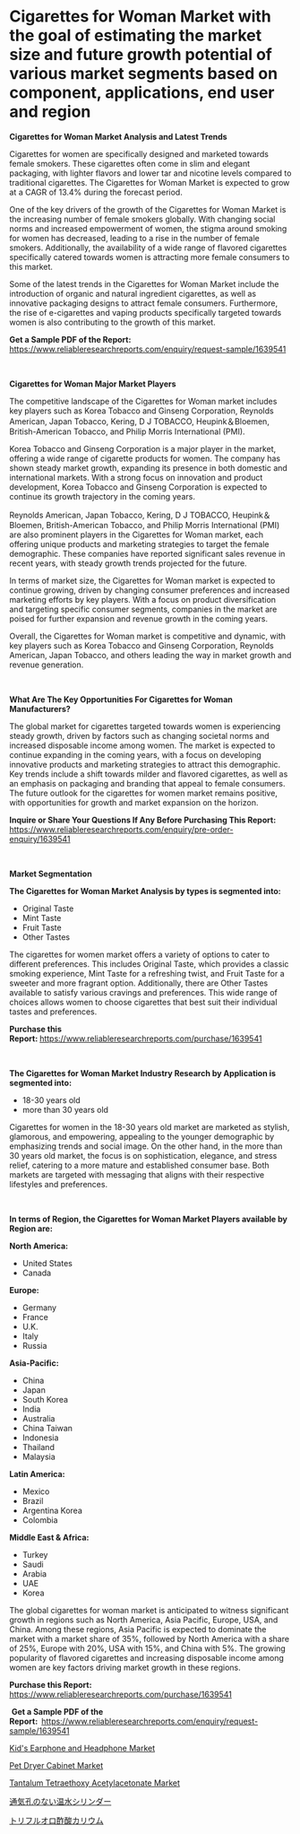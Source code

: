 <p><h1>Cigarettes for Woman Market with the goal of estimating the market size and future growth potential of various market segments based on component, applications, end user and region</h1></p><p><strong>Cigarettes for Woman Market Analysis and Latest Trends</strong></p>
<p><p>Cigarettes for women are specifically designed and marketed towards female smokers. These cigarettes often come in slim and elegant packaging, with lighter flavors and lower tar and nicotine levels compared to traditional cigarettes. The Cigarettes for Woman Market is expected to grow at a CAGR of 13.4% during the forecast period. </p><p>One of the key drivers of the growth of the Cigarettes for Woman Market is the increasing number of female smokers globally. With changing social norms and increased empowerment of women, the stigma around smoking for women has decreased, leading to a rise in the number of female smokers. Additionally, the availability of a wide range of flavored cigarettes specifically catered towards women is attracting more female consumers to this market.</p><p>Some of the latest trends in the Cigarettes for Woman Market include the introduction of organic and natural ingredient cigarettes, as well as innovative packaging designs to attract female consumers. Furthermore, the rise of e-cigarettes and vaping products specifically targeted towards women is also contributing to the growth of this market.</p></p>
<p><strong>Get a Sample PDF of the Report:&nbsp;</strong> <a href="https://www.reliableresearchreports.com/enquiry/request-sample/1639541">https://www.reliableresearchreports.com/enquiry/request-sample/1639541</a></p>
<p>&nbsp;</p>
<p><strong>Cigarettes for Woman Major Market Players</strong></p>
<p><p>The competitive landscape of the Cigarettes for Woman market includes key players such as Korea Tobacco and Ginseng Corporation, Reynolds American, Japan Tobacco, Kering, D J TOBACCO, Heupink＆Bloemen, British-American Tobacco, and Philip Morris International (PMI).</p><p>Korea Tobacco and Ginseng Corporation is a major player in the market, offering a wide range of cigarette products for women. The company has shown steady market growth, expanding its presence in both domestic and international markets. With a strong focus on innovation and product development, Korea Tobacco and Ginseng Corporation is expected to continue its growth trajectory in the coming years.</p><p>Reynolds American, Japan Tobacco, Kering, D J TOBACCO, Heupink＆Bloemen, British-American Tobacco, and Philip Morris International (PMI) are also prominent players in the Cigarettes for Woman market, each offering unique products and marketing strategies to target the female demographic. These companies have reported significant sales revenue in recent years, with steady growth trends projected for the future.</p><p>In terms of market size, the Cigarettes for Woman market is expected to continue growing, driven by changing consumer preferences and increased marketing efforts by key players. With a focus on product diversification and targeting specific consumer segments, companies in the market are poised for further expansion and revenue growth in the coming years.</p><p>Overall, the Cigarettes for Woman market is competitive and dynamic, with key players such as Korea Tobacco and Ginseng Corporation, Reynolds American, Japan Tobacco, and others leading the way in market growth and revenue generation.</p></p>
<p>&nbsp;</p>
<p><strong>What Are The Key Opportunities For Cigarettes for Woman Manufacturers?</strong></p>
<p><p>The global market for cigarettes targeted towards women is experiencing steady growth, driven by factors such as changing societal norms and increased disposable income among women. The market is expected to continue expanding in the coming years, with a focus on developing innovative products and marketing strategies to attract this demographic. Key trends include a shift towards milder and flavored cigarettes, as well as an emphasis on packaging and branding that appeal to female consumers. The future outlook for the cigarettes for women market remains positive, with opportunities for growth and market expansion on the horizon.</p></p>
<p><strong>Inquire or Share Your Questions If Any Before Purchasing This Report:</strong> <a href="https://www.reliableresearchreports.com/enquiry/pre-order-enquiry/1639541">https://www.reliableresearchreports.com/enquiry/pre-order-enquiry/1639541</a></p>
<p>&nbsp;</p>
<p><strong>Market Segmentation</strong></p>
<p><strong>The Cigarettes for Woman Market Analysis by types is segmented into:</strong></p>
<p><ul><li>Original Taste</li><li>Mint Taste</li><li>Fruit Taste</li><li>Other Tastes</li></ul></p>
<p><p>The cigarettes for women market offers a variety of options to cater to different preferences. This includes Original Taste, which provides a classic smoking experience, Mint Taste for a refreshing twist, and Fruit Taste for a sweeter and more fragrant option. Additionally, there are Other Tastes available to satisfy various cravings and preferences. This wide range of choices allows women to choose cigarettes that best suit their individual tastes and preferences.</p></p>
<p><strong>Purchase this Report:&nbsp;</strong><a href="https://www.reliableresearchreports.com/purchase/1639541">https://www.reliableresearchreports.com/purchase/1639541</a></p>
<p>&nbsp;</p>
<p><strong>The Cigarettes for Woman Market Industry Research by Application is segmented into:</strong></p>
<p><ul><li>18-30 years old</li><li>more than 30 years old</li></ul></p>
<p><p>Cigarettes for women in the 18-30 years old market are marketed as stylish, glamorous, and empowering, appealing to the younger demographic by emphasizing trends and social image. On the other hand, in the more than 30 years old market, the focus is on sophistication, elegance, and stress relief, catering to a more mature and established consumer base. Both markets are targeted with messaging that aligns with their respective lifestyles and preferences.</p></p>
<p>&nbsp;</p>
<p><strong>In terms of Region, the Cigarettes for Woman Market Players available by Region are:</strong></p>
<p>
    <p> <strong> North America: </strong>
        <ul>
            <li>United States</li>
            <li>Canada</li>
        </ul>
        </p> 
    <p> <strong> Europe: </strong>
        <ul>
            <li>Germany</li>
            <li>France</li>
            <li>U.K.</li>
            <li>Italy</li>
            <li>Russia</li>
        </ul>
        </p> 
    <p> <strong> Asia-Pacific: </strong>
        <ul>
            <li>China</li>
            <li>Japan</li>
            <li>South Korea</li>
            <li>India</li>
            <li>Australia</li>
            <li>China Taiwan</li>
            <li>Indonesia</li>
            <li>Thailand</li>
            <li>Malaysia</li>
        </ul>
        </p> 
    <p> <strong> Latin America: </strong>
        <ul>
            <li>Mexico</li>
            <li>Brazil</li>
            <li>Argentina Korea</li>
            <li>Colombia</li>
        </ul>
        </p> 
    <p> <strong> Middle East & Africa: </strong>
        <ul>
            <li>Turkey</li>
            <li>Saudi</li>
            <li>Arabia</li>
            <li>UAE</li>
            <li>Korea</li>
        </ul>
    </p>
    </p>
<p><p>The global cigarettes for woman market is anticipated to witness significant growth in regions such as North America, Asia Pacific, Europe, USA, and China. Among these regions, Asia Pacific is expected to dominate the market with a market share of 35%, followed by North America with a share of 25%, Europe with 20%, USA with 15%, and China with 5%. The growing popularity of flavored cigarettes and increasing disposable income among women are key factors driving market growth in these regions.</p></p>
<p><strong>Purchase this Report: </strong><a href="https://www.reliableresearchreports.com/purchase/1639541">https://www.reliableresearchreports.com/purchase/1639541</a></p>
<p>&nbsp;<strong>Get a Sample PDF of the Report:&nbsp;&nbsp;</strong><a href="https://www.reliableresearchreports.com/enquiry/request-sample/1639541">https://www.reliableresearchreports.com/enquiry/request-sample/1639541</a></p>
<p><strong></strong></p>
<p><p><a href="https://github.com/pjcfca/Market-Research-Report-List-1/blob/main/kids-earphone-and-headphone-market.md">Kid's Earphone and Headphone Market</a></p><p><a href="https://github.com/wusalecollins540tpqoz/Market-Research-Report-List-1/blob/main/pet-dryer-cabinet-market.md">Pet Dryer Cabinet Market</a></p><p><a href="https://issuu.com/reportprime-2/docs/tantalum-tetraethoxy-acetylacetonate-market-size-2">Tantalum Tetraethoxy Acetylacetonate Market</a></p><p><a href="https://github.com/joaejkdzgyljvo6/Market-Research-Report-List-1/blob/main/18134887107.md">通気孔のない温水シリンダー</a></p><p><a href="https://github.com/NashBeahan2023/Market-Research-Report-List-1/blob/main/30771967108.md">トリフルオロ酢酸カリウム</a></p></p>